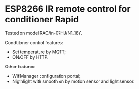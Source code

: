 # ESP8266 IR remote control for conditioner Rapid 

Tested on model RAC/in-07HJ/N1_18Y.

Condtitoner control features:
* Set temperature by MQTT;
* ON/OFF by HTTP.

Other features:
* WifiManager configuration portal;
* Nigthlight with smooth on by motion sensor and light sensor.
